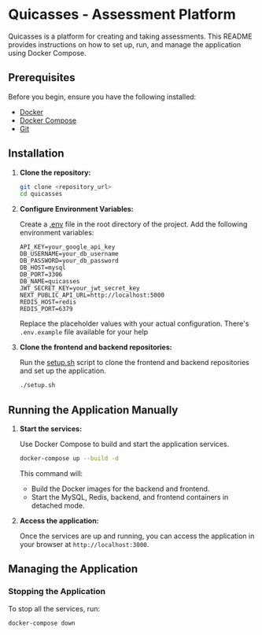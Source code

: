 # Quicasses - Assessment Platform

Quicasses is a platform for creating and taking assessments. This README provides instructions on how to set up, run, and manage the application using Docker Compose.

## Prerequisites

Before you begin, ensure you have the following installed:

-   [Docker](https://www.docker.com/get-started)
-   [Docker Compose](https://docs.docker.com/compose/install/)
-   [Git](https://git-scm.com/book/en/v2/Getting-Started-Installing-Git)

## Installation

1.  **Clone the repository:**

    ```bash
    git clone <repository_url>
    cd quicasses
    ```

2.  **Configure Environment Variables:**

    Create a [.env](http://_vscodecontentref_/2) file in the root directory of the project. Add the following environment variables:

    ```
    API_KEY=your_google_api_key
    DB_USERNAME=your_db_username
    DB_PASSWORD=your_db_password
    DB_HOST=mysql
    DB_PORT=3306
    DB_NAME=quicasses
    JWT_SECRET_KEY=your_jwt_secret_key
    NEXT_PUBLIC_API_URL=http://localhost:5000
    REDIS_HOST=redis
    REDIS_PORT=6379
    ```

    Replace the placeholder values with your actual configuration.
    There's `.env.example` file available for your help

3.  **Clone the frontend and backend repositories:**

    Run the [setup.sh](http://_vscodecontentref_/1) script to clone the frontend and backend repositories and set up the application.

    ```bash
    ./setup.sh
    ```

## Running the Application Manually

1.  **Start the services:**

    Use Docker Compose to build and start the application services.

    ```bash
    docker-compose up --build -d
    ```

    This command will:

    *   Build the Docker images for the backend and frontend.
    *   Start the MySQL, Redis, backend, and frontend containers in detached mode.

2.  **Access the application:**

    Once the services are up and running, you can access the application in your browser at `http://localhost:3000`.

## Managing the Application

### Stopping the Application

To stop all the services, run:

```bash
docker-compose down